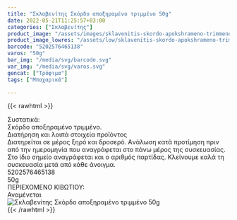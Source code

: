 ```yaml
---
title: "Σκλαβενίτης Σκόρδο αποξηραμένο τριμμένο 50g"
date: 2022-05-21T11:25:57+03:00
categories: ["Σκλαβενίτης"]
product_image: "/assets/images/sklavenitis-skordo-apokshrameno-trimmeno-50g.jpg"
product_image_lowres: "/assets/low/sklavenitis-skordo-apokshrameno-trimmeno-50g.jpg"
barcode: "5202576465138"
varos: "50g"
bar_img: "/media/svg/barcode.svg"
var_img: "/media/svg/varos.svg"
gencat: ["Τρόφιμα"]
tags: ["Μπαχαρικά"]

---
```

{{< rawhtml >}}

<div class="sload611"><div class="product"><div id="sistatika">Συστατικά:</div><div class="alltext">Σκόρδο αποξηραμένο τριμμένο.</div><div id="loipa">Διατήρηση και λοιπά στοιχεία προϊόντος</div><div class="alltext">Διατηρείται σε μέρος ξηρό και δροσερό. Aνάλωση κατά προτίμηση πριν από την ημερομηνία που αναγράφεται στο πάνω μέρος της συσκευασίας. Στο ίδιο σημείο αναγράφεται και ο αριθμός παρτίδας. Κλείνουμε καλά τη συσκευασία μετά από κάθε άνοιγμα.</div><div id="barcode"><div id="barimage1"></div><span id="bartext">5202576465138</span></div><div id="varos"><div id="varosimage1"></div><span id="varostext">50g</span></div><div id="kivotio">ΠΕΡΙΕΧΟΜΕΝΟ ΚΙΒΩΤΙΟΥ:<br>Αναμένεται</div><div class="pimg"><img alt="Σκλαβενίτης Σκόρδο αποξηραμένο τριμμένο 50g" title="Σκλαβενίτης Σκόρδο αποξηραμένο τριμμένο 50g" src="/assets/images/sklavenitis-skordo-apokshrameno-trimmeno-50g.jpg"></div></div></div>
{{< /rawhtml >}}



